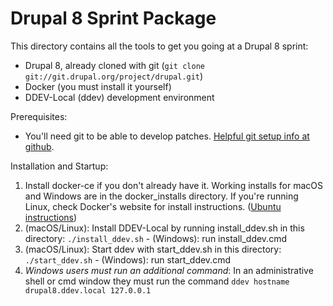 # Drupal 8 Sprint Package

This directory contains all the tools to get you going at a Drupal 8 sprint:

* Drupal 8, already cloned with git (`git clone git://git.drupal.org/project/drupal.git`)
* Docker (you must install it yourself)
* DDEV-Local (ddev) development environment

Prerequisites: 

* You'll need git to be able to develop patches. [Helpful git setup info at github](https://help.github.com/articles/set-up-git/).

Installation and Startup:

1. Install docker-ce if you don't already have it. Working installs for macOS and Windows are in the docker_installs directory. If you're running Linux, check Docker's website for install instructions. ([Ubuntu instructions](https://docs.docker.com/install/linux/docker-ce/ubuntu/))
2. (macOS/Linux): Install DDEV-Local by running install_ddev.sh in this directory: `./install_ddev.sh` - (Windows): run install_ddev.cmd
3. (macOS/Linux): Start ddev with start_ddev.sh in this directory: `./start_ddev.sh` - (Windows): run start_ddev.cmd
4. _Windows users must run an additional command_: In an administrative shell or cmd window they must run the command 
`ddev hostname drupal8.ddev.local 127.0.0.1`

